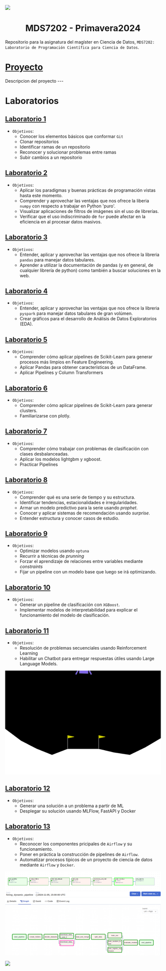 ![](https://www.dii.uchile.cl/wp-content/uploads/2021/06/Magi%CC%81ster-en-Ciencia-de-Datos.png)

<h1 align="center">MDS7202 - Primavera2024</h1>

Repositorio para la asignatura del magíster en Ciencia de Datos, `MDS7202: Laboratorio de Programación Científica para Ciencia de Datos`.

# [Proyecto](./BankRiskPredictor_competition)
Descripcion del proyecto ---

# Laboratorios

## [Laboratorio 1](./Lab%201%20-%20Git/)

- `Objetivos`:
  - Conocer los elementos básicos que conformar `Git`
  - Clonar repositorios
  - Identificar ramas de un repositorio
  - Reconocer y solucionar problemas entre ramas
  - Subir cambios a un repositorio

## [Laboratorio 2](./Lab%202%20-%20OOP/)

- `Objetivos`:
  - Aplicar los paradigmas y buenas prácticas de programación vistas hasta este momento.
  - Comprender y aprovechar las ventajas que nos ofrece la liberia `numpy` con respecto a trabajar en Python 'puro'.
  - Visualizar aplicaciones de filtros de imágenes sin el uso de librerías.
  - Verificar que el uso indiscriminado de `for` puede afectar en la eficiencia en al procesar datos masivos.

## [Laboratorio 3](./Lab%203%20-%20Pandas/)

- `Objetivos`:
  - Entender, aplicar y aprovechar las ventajas que nos ofrece la libreria `pandas` para manejar datos tabulares.
  - Aprender a utilizar la documentación de pandas (y en general, de cualquier librería de python) como también a buscar soluciones en la web.

## [Laboratorio 4](./Lab%204%20-%20Pyspark/)

- `Objetivos`:
  - Entender, aplicar y aprovechar las ventajas que nos ofrece la libreria `pyspark` para manejar datos tabulares de gran volúmen.
  - Crear gráficos para el desarrollo de Análisis de Datos Exploratorios (EDA).

## [Laboratorio 5](./Lab%205%20-%20Pipelines/)

- `Objetivos`:
  - Comprender cómo aplicar pipelines de Scikit-Learn para generar procesos más limpios en Feature Engineering.
  - Aplicar Pandas para obtener características de un DataFrame.
  - Aplicar Pipelines y Column Transformers

## [Laboratorio 6](./Lab%206%20-%20Clustering/)

- `Objetivos`:
  - Comprender cómo aplicar pipelines de Scikit-Learn para generar clusters.
  - Familiarizarse con plotly.

## [Laboratorio 7](./Lab%207%20-%20Clasificacion/)

- `Objetivos`:
  - Comprender cómo trabajar con problemas de clasificación con clases desbalanceadas.
  - Aplicar los modelos lightgbm y xgboost.
  - Practicar Pipelines

## [Laboratorio 8](./Lab%208%20-%20Forecasting%20y%20sistemas%20de%20recomendación/)

- `Objetivos`:
  - Comprender qué es una serie de tiempo y su estructura.
  - Identificar tendencias, estacionalidades e irregularidades.
  - Armar un modelo predictivo para la serie usando *prophet*.
  - Conocer y aplicar sistemas de recomendación usando *surprise*.
  - Entender estructura y conocer casos de estudio.

## [Laboratorio 9](./Lab%209%20-%20Optimizacion%20hiperparametros/)

- `Objetivos`:
  - Optimizar modelos usando `optuna`
  - Recurrir a técnicas de *prunning*
  - Forzar el aprendizaje de relaciones entre variables mediante *constraints*
  - Fijar un pipeline con un modelo base que luego se irá optimizando.

## [Laboratorio 10](./Lab%2010%20-%20OInterpretabilidad/)

- `Objetivos`:
  - Generar un pipeline de clasificación con `XGBoost`.
  - Implementar modelos de interpretabilidad para explicar el funcionamiento del modelo de clasificación.

## [Laboratorio 11](./Lab%2011%20-%20Agentes/)

- `Objetivos`:
  - Resolución de problemas secuenciales usando Reinforcement Learning
  - Habilitar un Chatbot para entregar respuestas útiles usando Large Language Models.

<div align="center">
  <img src="./Lab%2011%20-%20Agentes/agent_performance.gif" alt="Lunar Lander Agent">
</div>

## [Laboratorio 12](./Lab%2012%20-%20Mlops/)

- `Objetivos`:
  - Generar una solución a un problema a partir de ML
  - Desplegar su solución usando MLFlow, FastAPI y Docker


## [Laboratorio 13](./Lab%2013%20-%20Airflow/)

- `Objetivos`:
  - Reconocer los componentes pricipales de `Airflow` y su funcionamiento.
  - Poner en práctica la construcción de pipelines de `Airflow`.
  - Automatizar procesos típicos de un proyecto de ciencia de datos mediante `Airflow` y `Docker`.

<div align="center">
  <img src="./Lab%2013%20-%20Airflow/dag_lineal.png" alt="dag_lineal">
    <img src="./Lab%2013%20-%20Airflow/dag_noviembre.png" alt="dag_dynamic">

</div>


![](https://www.dii.uchile.cl/wp-content/uploads/2021/06/Magi%CC%81ster-en-Ciencia-de-Datos.png)